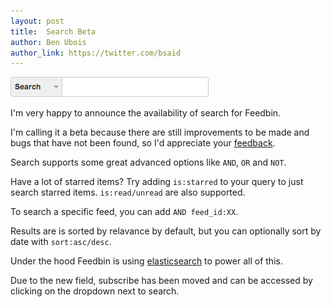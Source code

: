 ```yaml
---
layout: post
title:  Search Beta
author: Ben Ubois
author_link: https://twitter.com/bsaid
---
```


<img src="/assets/images/2013-10-10/search.png" style="max-width: 317px;" class="no-border" />

I'm very happy to announce the availability of search for Feedbin. 

I'm calling it a beta because there are still improvements to be made and bugs that have not been found, so I'd appreciate your [feedback](https://github.com/feedbin/support/issues).

Search supports some great advanced options like `AND`, `OR` and `NOT`. 

Have a lot of starred items? Try adding `is:starred` to your query to just search starred items. `is:read/unread` are also supported.

To search a specific feed, you can add `AND feed_id:XX`.

Results are is sorted by relavance by default, but you can optionally sort by date with `sort:asc/desc`.

Under the hood Feedbin is using [elasticsearch](http://www.elasticsearch.org/) to power all of this.

Due to the new field, subscribe has been moved and can be accessed by clicking on the dropdown next to search.